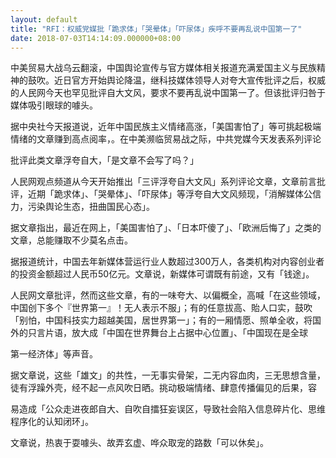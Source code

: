 ```yaml
---
layout: default
title: "RFI：权威党媒批「跪求体」「哭晕体」「吓尿体」疾呼不要再乱说中国第一了"
date: 2018-07-03T14:14:09.000000+08:00
---
```


中美贸易大战乌云翻滚，中国舆论宣传与官方媒体相关报道充满爱国主义与民族精神的鼓吹。近日官方开始舆论降温，继科技媒体领导人对夸大宣传批评之后，权威的人民网今天也罕见批评自大文风，要求不要再乱说中国第一了。但该批评归咎于媒体吸引眼球的噱头。

据中央社今天报道说，近年中国民族主义情绪高涨，「美国害怕了」等可挑起极端情绪的文章赚到高点阅率，。在中美濒临贸易战之际，中共党媒今天发表系列评论


批评此类文章浮夸自大，「是文章不会写了吗？」

人民网观点频道从今天开始推出「三评浮夸自大文风」系列评论文章，文章前言批评，近期「跪求体」、「哭晕体」、「吓尿体」等浮夸自大文风频现，「消解媒体公信力，污染舆论生态，扭曲国民心态」。

据文章指出，最近在网上，「美国害怕了」、「日本吓傻了」、「欧洲后悔了」之类的文章，总能赚取不少莫名点击。

据报道统计，中国去年新媒体营运行业人数超过300万人，各类机构对内容创业者的投资金额超过人民币50亿元。文章说，新媒体可谓既有前途，又有「钱途」。

人民网文章批评，然而这些文章，有的一味夸大、以偏概全，高喊「在这些领域，中国创下多个『世界第一』！无人表示不服」；有的任意拔高、貽人口实，鼓吹「别怕，中国科技实力超越美国，居世界第一」；有的一厢情愿、照单全收，将国外的只言片语，放大成「中国在世界舞台上占据中心位置」、「中国现在是全球


第一经济体」等声音。

据文章说，这些「雄文」的共性，一无事实骨架，二无内容血肉，三无思想含量，徒有浮躁外壳，经不起一点风吹日晒。挑动极端情绪、肆意传播偏见的后果，容


易造成「公众走进夜郎自大、自吹自擂狂妄误区，导致社会陷入信息碎片化、思维程序化的认知闭环」。

文章说，热衷于耍噱头、故弄玄虚、哗众取宠的路数「可以休矣」。

